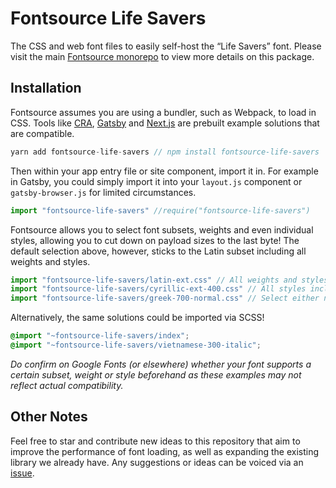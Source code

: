 # Fontsource Life Savers

The CSS and web font files to easily self-host the “Life Savers” font. Please visit the main [Fontsource monorepo](https://github.com/DecliningLotus/fontsource) to view more details on this package.

## Installation

Fontsource assumes you are using a bundler, such as Webpack, to load in CSS. Tools like [CRA](https://create-react-app.dev/), [Gatsby](https://www.gatsbyjs.org/) and [Next.js](https://nextjs.org/) are prebuilt example solutions that are compatible.

```javascript
yarn add fontsource-life-savers // npm install fontsource-life-savers
```

Then within your app entry file or site component, import it in. For example in Gatsby, you could simply import it into your `layout.js` component or `gatsby-browser.js` for limited circumstances.

```javascript
import "fontsource-life-savers" //require("fontsource-life-savers")
```

Fontsource allows you to select font subsets, weights and even individual styles, allowing you to cut down on payload sizes to the last byte! The default selection above, however, sticks to the Latin subset including all weights and styles.

```javascript
import "fontsource-life-savers/latin-ext.css" // All weights and styles included.
import "fontsource-life-savers/cyrillic-ext-400.css" // All styles included.
import "fontsource-life-savers/greek-700-normal.css" // Select either normal or italic.
```

Alternatively, the same solutions could be imported via SCSS!

```scss
@import "~fontsource-life-savers/index";
@import "~fontsource-life-savers/vietnamese-300-italic";
```

_Do confirm on Google Fonts (or elsewhere) whether your font supports a certain subset, weight or style beforehand as these examples may not reflect actual compatibility._

## Other Notes

Feel free to star and contribute new ideas to this repository that aim to improve the performance of font loading, as well as expanding the existing library we already have. Any suggestions or ideas can be voiced via an [issue](https://github.com/DecliningLotus/fontsource/issues).

